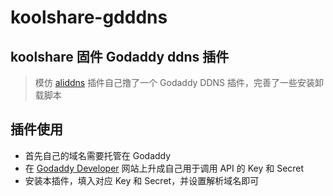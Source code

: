 # koolshare-gdddns

## koolshare 固件 Godaddy ddns 插件

> 模仿 [aliddns](https://github.com/kyriosli/koolshare-aliddns) 插件自己撸了一个 Godaddy DDNS 插件，完善了一些安装卸载脚本

## 插件使用

- 首先自己的域名需要托管在 Godaddy
- 在 [Godaddy Developer](https://developer.godaddy.com/keys/) 网站上升成自己用于调用 API 的 Key 和 Secret
- 安装本插件，填入对应 Key 和 Secret，并设置解析域名即可


